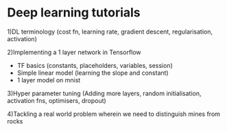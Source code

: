 # Deep learning tutorials
1)DL terminology (cost fn, learning rate, gradient descent, regularisation, activation)

2)Implementing a 1 layer network in Tensorflow
  - TF basics (constants, placeholders, variables, session)
  - Simple linear model (learning the slope and constant)  
  - 1 layer model on mnist
  
3)Hyper parameter tuning (Adding more layers, random initialisation, activation fns, optimisers, dropout)

4)Tackling a real world problem wherein we need to distinguish mines from rocks
